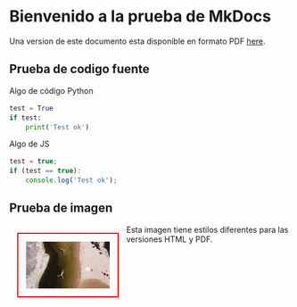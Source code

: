 # Bienvenido a la prueba de MkDocs

Una version de este documento esta disponible en formato PDF [here](pdf/doc-es.pdf).

## Prueba de codigo fuente

Algo de código Python


``` py title="Un poco de Python" linenums="1"
test = True
if test:
    print('Test ok')
```

Algo de JS

``` js title="codigo-app.js"
test = true;
if (test == true):
    console.log('Test ok');
```

## Prueba de imagen

<img class="cordoba-river-imag"
    src="img/cordoba-rio.jpg" alt="Cordoba river"
    title="Cordoba river"
    style="float: left; width: 150px; padding: 14px; margin: 14px; border: 2px solid red"/> 

Esta imagen tiene estilos diferentes para las versiones HTML y PDF.  
